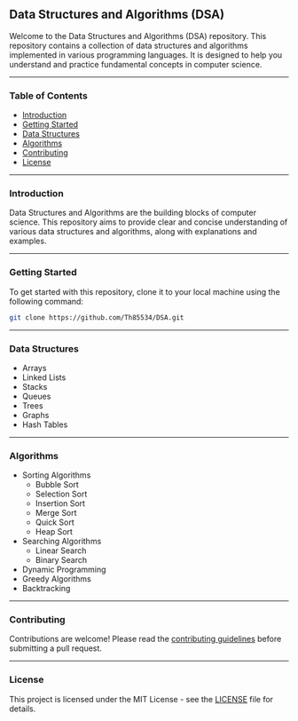 ## Data Structures and Algorithms (DSA)

Welcome to the Data Structures and Algorithms (DSA) repository. This repository contains a collection of data structures and algorithms implemented in various programming languages. It is designed to help you understand and practice fundamental concepts in computer science.

---

### Table of Contents

- [Introduction](#introduction)
- [Getting Started](#getting-started)
- [Data Structures](#data-structures)
- [Algorithms](#algorithms)
- [Contributing](#contributing)
- [License](#license)

---

### Introduction

Data Structures and Algorithms are the building blocks of computer science. This repository aims to provide clear and concise understanding of various data structures and algorithms, along with explanations and examples.

---

### Getting Started

To get started with this repository, clone it to your local machine using the following command:

```sh
git clone https://github.com/Th85534/DSA.git
```

---

### Data Structures

- Arrays
- Linked Lists
- Stacks
- Queues
- Trees
- Graphs
- Hash Tables

---

### Algorithms

- Sorting Algorithms
    - Bubble Sort
    - Selection Sort
    - Insertion Sort
    - Merge Sort
    - Quick Sort
    - Heap Sort
- Searching Algorithms
    - Linear Search
    - Binary Search
- Dynamic Programming
- Greedy Algorithms
- Backtracking

---

### Contributing

Contributions are welcome! Please read the [contributing guidelines](CONTRIBUTING.md) before submitting a pull request.

---

### License

This project is licensed under the MIT License - see the [LICENSE](LICENSE) file for details.
